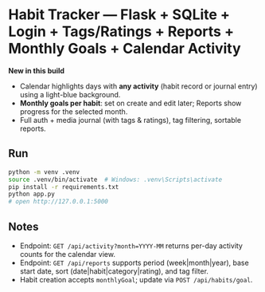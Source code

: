 
# Habit Tracker — Flask + SQLite + Login + Tags/Ratings + Reports + Monthly Goals + Calendar Activity

**New in this build**
- Calendar highlights days with **any activity** (habit record or journal entry) using a light-blue background.
- **Monthly goals per habit**: set on create and edit later; Reports show progress for the selected month.
- Full auth + media journal (with tags & ratings), tag filtering, sortable reports.

## Run
```bash
python -m venv .venv
source .venv/bin/activate  # Windows: .venv\Scripts\activate
pip install -r requirements.txt
python app.py
# open http://127.0.0.1:5000
```

## Notes
- Endpoint: `GET /api/activity?month=YYYY-MM` returns per-day activity counts for the calendar view.
- Endpoint: `GET /api/reports` supports period (week|month|year), base start date, sort (date|habit|category|rating), and tag filter.
- Habit creation accepts `monthlyGoal`; update via `POST /api/habits/goal`.
